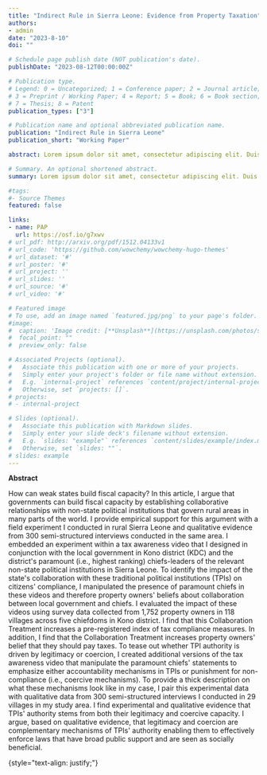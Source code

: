 ```yaml
---
title: "Indirect Rule in Sierra Leone: Evidence from Property Taxation"
authors:
- admin
date: "2023-8-10"
doi: ""

# Schedule page publish date (NOT publication's date).
publishDate: "2023-08-12T00:00:00Z"

# Publication type.
# Legend: 0 = Uncategorized; 1 = Conference paper; 2 = Journal article;
# 3 = Preprint / Working Paper; 4 = Report; 5 = Book; 6 = Book section;
# 7 = Thesis; 8 = Patent
publication_types: ["3"]

# Publication name and optional abbreviated publication name.
publication: "Indirect Rule in Sierra Leone"
publication_short: "Working Paper"

abstract: Lorem ipsum dolor sit amet, consectetur adipiscing elit. Duis posuere tellus ac convallis placerat. Proin tincidunt magna sed ex sollicitudin condimentum. Sed ac faucibus dolor, scelerisque sollicitudin nisi. Cras purus urna, suscipit quis sapien eu, pulvinar tempor diam. Quisque risus orci, mollis id ante sit amet, gravida egestas nisl. Sed ac tempus magna. Proin in dui enim. Donec condimentum, sem id dapibus fringilla, tellus enim condimentum arcu, nec volutpat est felis vel metus. Vestibulum sit amet erat at nulla eleifend gravida.

# Summary. An optional shortened abstract.
summary: Lorem ipsum dolor sit amet, consectetur adipiscing elit. Duis posuere tellus ac convallis placerat. Proin tincidunt magna sed ex sollicitudin condimentum.

#tags:
#- Source Themes
featured: false

links:
- name: PAP
  url: https://osf.io/g7xwv
# url_pdf: http://arxiv.org/pdf/1512.04133v1
# url_code: 'https://github.com/wowchemy/wowchemy-hugo-themes'
# url_dataset: '#'
# url_poster: '#'
# url_project: ''
# url_slides: ''
# url_source: '#'
# url_video: '#'

# Featured image
# To use, add an image named `featured.jpg/png` to your page's folder. 
#image:
#  caption: 'Image credit: [**Unsplash**](https://unsplash.com/photos/s9CC2SKySJM)'
#  focal_point: ""
#  preview_only: false

# Associated Projects (optional).
#   Associate this publication with one or more of your projects.
#   Simply enter your project's folder or file name without extension.
#   E.g. `internal-project` references `content/project/internal-project/index.md`.
#   Otherwise, set `projects: []`.
# projects:
# - internal-project

# Slides (optional).
#   Associate this publication with Markdown slides.
#   Simply enter your slide deck's filename without extension.
#   E.g. `slides: "example"` references `content/slides/example/index.md`.
#   Otherwise, set `slides: ""`.
# slides: example
---
```


**Abstract** 

How can weak states build fiscal capacity? In this article, I argue that governments can build fiscal capacity by establishing collaborative relationships with non-state political institutions that govern rural areas in many parts of the world. I provide empirical support for this argument with a field experiment I conducted in rural Sierra Leone and qualitative evidence from 300 semi-structured interviews conducted in the same area. I embedded an experiment within a tax awareness video that I designed in conjunction with the local government in Kono district (KDC) and the district's paramount (i.e., highest ranking) chiefs-leaders of the relevant non-state political institutions in Sierra Leone. To identify the impact of the state's collaboration with these traditional political institutions (TPIs) on citizens' compliance, I manipulated the presence of paramount chiefs in these videos and therefore property owners' beliefs about collaboration between local government and chiefs. I evaluated the impact of these videos using survey data collected from 1,752 property owners in 118 villages across five chiefdoms in Kono district. I find that this Collaboration Treatment increases a pre-registered index of tax compliance measures. In addition, I find that the Collaboration Treatment increases property owners' belief that they should pay taxes. To tease out whether TPI authority is driven by legitimacy or coercion, I created additional versions of the tax awareness video that manipulate the paramount chiefs' statements to emphasize either accountability mechanisms in TPIs or punishment for non-compliance (i.e., coercive mechanisms). To provide a thick description on what these mechanisms look like in my case, I pair this experimental data with qualitative data from 300 semi-structured interviews I conducted in 29 villages in my study area. I find experimental and qualitative evidence that TPIs' authority stems from both their legitimacy and coercive capacity. I argue, based on qualitative evidence, that legitimacy and coercion are complementary mechanisms of TPIs' authority enabling them to effectively enforce laws that have broad public support and are seen as socially beneficial.

{style="text-align: justify;"}
